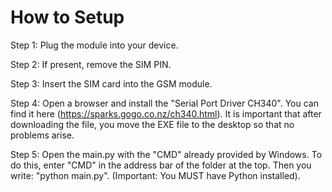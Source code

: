# How to Setup

Step 1: Plug the module into your device.

Step 2: If present, remove the SIM PIN.

Step 3: Insert the SIM card into the GSM module.

Step 4: Open a browser and install the "Serial Port Driver CH340". You can find it here (https://sparks.gogo.co.nz/ch340.html). It is important that after downloading the file, you move the EXE file to the desktop so that no problems arise.

Step 5: Open the main.py with the "CMD" already provided by Windows. To do this, enter "CMD" in the address bar of the folder at the top. Then you write: "python main.py". (Important: You MUST have Python installed).
